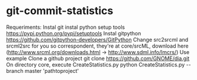 # git-commit-statistics
Requeriments:
Instal git
instal python setup tools https://pypi.python.org/pypi/setuptools
Instal gitpython https://github.com/gitpython-developers/GitPython
Change src2srcml and srcml2src for you so correspondent, they're at core/srcML, download here (http://www.srcml.org/downloads.html -> http://www.sdml.info/lmcrs/)
Use example
Clone a github project
git clone https://github.com/GNOME/dia.git
On directory core, execute CreateStatistics.py
python CreateStatistics.py --branch master 'pathtoproject'
